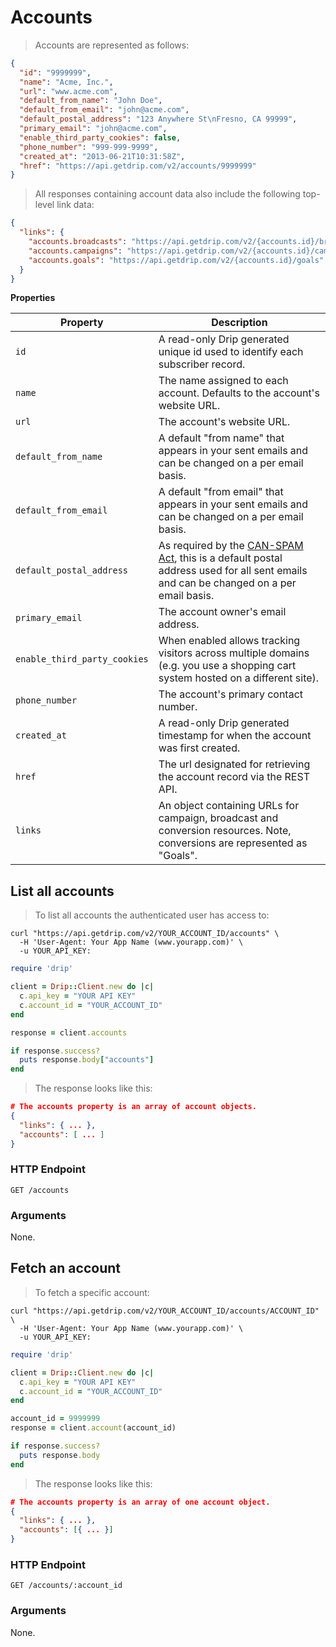 # Accounts

> Accounts are represented as follows:

```json
{
  "id": "9999999",
  "name": "Acme, Inc.",
  "url": "www.acme.com",
  "default_from_name": "John Doe",
  "default_from_email": "john@acme.com",
  "default_postal_address": "123 Anywhere St\nFresno, CA 99999",
  "primary_email": "john@acme.com",
  "enable_third_party_cookies": false,
  "phone_number": "999-999-9999",
  "created_at": "2013-06-21T10:31:58Z",
  "href": "https://api.getdrip.com/v2/accounts/9999999"
}
```

> All responses containing account data also include the following top-level link data:

```json
{
  "links": {
    "accounts.broadcasts": "https://api.getdrip.com/v2/{accounts.id}/broadcasts",
    "accounts.campaigns": "https://api.getdrip.com/v2/{accounts.id}/campaigns",
    "accounts.goals": "https://api.getdrip.com/v2/{accounts.id}/goals"
  }
}
```

**Properties**

<table>
  <thead>
    <tr>
      <th>Property</th>
      <th>Description</th>
    </tr>
  </thead>
  <tbody>
    <tr>
      <td><code>id</code></td>
      <td>A read-only Drip generated unique id used to identify each subscriber record.</td>
    </tr>
    <tr>
      <td><code>name</code></td>
      <td>The name assigned to each account. Defaults to the account's website URL.</td>
    </tr>
    <tr>
      <td><code>url</code></td>
      <td>The account's website URL.</td>
    </tr>
    <tr>
      <td><code>default_from_name</code></td>
      <td>A default "from name" that appears in your sent emails and can be changed on a per email basis.</td>
    </tr>
    <tr>
      <td><code>default_from_email</code></td>
      <td>A default "from email" that appears in your sent emails and can be changed on a per email basis.</td>
    </tr>
    <tr>
      <td><code>default_postal_address</code></td>
      <td>As required by the <a href="http://1.usa.gov/YgrzFP" target="_blank">CAN-SPAM Act</a>, this is a default postal address used for all sent emails and can be changed on a per email basis.</td>
    </tr>
    <tr>
      <td><code>primary_email</code></td>
      <td>The account owner's email address.</td>
    </tr>
    <tr>
      <td><code>enable_third_party_cookies</code></td>
      <td>When enabled allows tracking visitors across multiple domains (e.g. you use a shopping cart system hosted on a different site).</td>
    </tr>
    <tr>
      <td><code>phone_number</code></td>
      <td>The account's primary contact number.</td>
    </tr>
    <tr>
      <td><code>created_at</code></td>
      <td>A read-only Drip generated timestamp for when the account was first created.</td>
    </tr>
    <tr>
      <td><code>href</code></td>
      <td>The url designated for retrieving the account record via the REST API.</td>
    </tr>
    <tr>
      <td><code>links</code></td>
      <td>An object containing URLs for campaign, broadcast and conversion resources. Note, conversions are represented as "Goals".</td>
    </tr>
  </tbody>
</table>

## List all accounts

> To list all accounts the authenticated user has access to:

```shell
curl "https://api.getdrip.com/v2/YOUR_ACCOUNT_ID/accounts" \
  -H 'User-Agent: Your App Name (www.yourapp.com)' \
  -u YOUR_API_KEY:
```

```ruby
require 'drip'

client = Drip::Client.new do |c|
  c.api_key = "YOUR API KEY"
  c.account_id = "YOUR_ACCOUNT_ID"
end

response = client.accounts

if response.success?
  puts response.body["accounts"]
end
```

> The response looks like this:

```json
# The accounts property is an array of account objects.
{
  "links": { ... },
  "accounts": [ ... ]
}
```

### HTTP Endpoint

`GET /accounts`

### Arguments

None.

## Fetch an account

> To fetch a specific account:

```shell
curl "https://api.getdrip.com/v2/YOUR_ACCOUNT_ID/accounts/ACCOUNT_ID" \
  -H 'User-Agent: Your App Name (www.yourapp.com)' \
  -u YOUR_API_KEY:
```

```ruby
require 'drip'

client = Drip::Client.new do |c|
  c.api_key = "YOUR API KEY"
  c.account_id = "YOUR_ACCOUNT_ID"
end

account_id = 9999999
response = client.account(account_id)

if response.success?
  puts response.body
end
```

> The response looks like this:

```json
# The accounts property is an array of one account object.
{
  "links": { ... },
  "accounts": [{ ... }]
}
```

### HTTP Endpoint

`GET /accounts/:account_id`

### Arguments

None.
